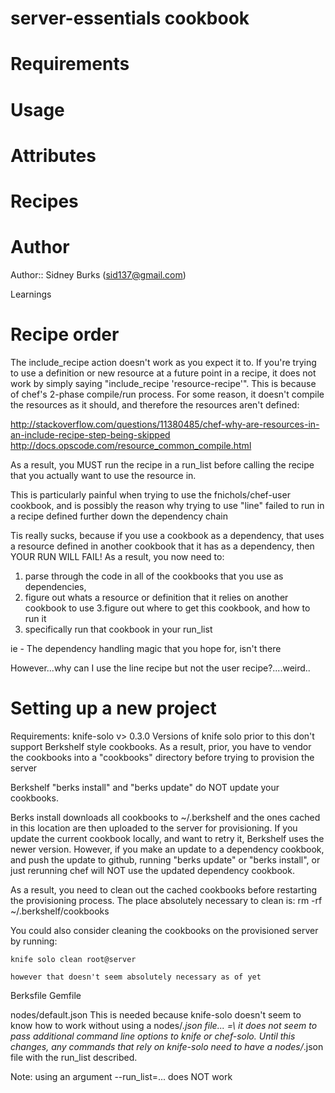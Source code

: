 # server-essentials cookbook

# Requirements

# Usage

# Attributes

# Recipes

# Author

Author:: Sidney Burks (<sid137@gmail.com>)


Learnings

# Recipe order


The include_recipe action doesn't work as you expect it to.  If you're trying
to use a definition or new resource at a future point in a recipe, it does not
work by simply saying "include_recipe 'resource-recipe'".  This is because of
chef's 2-phase compile/run process.  For some reason, it doesn't compile the
resources as it should, and therefore the resources aren't defined:


http://stackoverflow.com/questions/11380485/chef-why-are-resources-in-an-include-recipe-step-being-skipped
http://docs.opscode.com/resource_common_compile.html

As a result, you MUST run the recipe in a run_list before calling the recipe
that you actually want to use the resource in.

This is particularly painful when trying to use the fnichols/chef-user
cookbook, and is possibly the reason why trying to use "line" failed to run in
a recipe defined further down the dependency chain

Tis really sucks, because if you use a cookbook as a dependency, that uses a
resource defined in another cookbook that it has as a dependency, then YOUR
RUN WILL FAIL!  As a result, you now need to:
   1. parse through the code in all of the cookbooks that you use as dependencies, 
   2. figure out whats a resource or definition that it relies on another
      cookbook to use
   3.figure out where to get this cookbook, and how to run it
   4. specifically run that cookbook in your run_list

   ie -  The dependency handling magic that you hope for, isn't there 


   However...why can I use the line recipe but not the user recipe?....weird..



# Setting up a new project

Requirements:
knife-solo v> 0.3.0
   Versions of knife solo prior to this don't support Berkshelf style
   cookbooks.  As a result, prior, you have to vendor the cookbooks into a
   "cookbooks" directory before trying to provision the server

Berkshelf
  "berks install" and "berks update" do NOT update your cookbooks.

  Berks install downloads all cookbooks to ~/.berkshelf and the ones cached in
  this location are then uploaded to the server for provisioning.  If you
  update the current cookbook locally, and want to retry it, Berkshelf uses the
  newer version.  However, if you make an update to a dependency cookbook, and
  push the update to github, running "berks update" or "berks install", or just
  rerunning chef will NOT use the updated dependency cookbook.

  As a result, you need to clean out the cached cookbooks before restarting the
  provisioning process.  The place absolutely necessary to clean is:
      rm -rf ~/.berkshelf/cookbooks

  You could also consider cleaning the cookbooks on the provisioned server by
  running:
     
    knife solo clean root@server

    however that doesn't seem absolutely necessary as of yet
    

Berksfile
Gemfile

nodes/default.json
   This is needed because knife-solo doesn't seem to know how to work without
   using a nodes/*.json file...  =\   it does not seem to pass additional
   command line options to knife or chef-solo.   Until this changes, any
   commands that rely on knife-solo need to have a nodes/*.json file with the
   run_list described.

   Note:  using an argument --run_list=...  does NOT work


